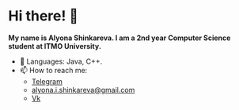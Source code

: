 # Hi there! 👋 
**My name is Alyona Shinkareva. 
I am a 2nd year Computer Science student at ITMO University.**

* 💬 Languages: Java, C++.
* 📫 How to reach me: 
    * [Telegram](https://t.me/alyonashinkareva)
    * [alyona.i.shinkareva@gmail.com](alyona.i.shinkareva@gmail.com)
    * [Vk](https://vk.com/alynashinkareva)
